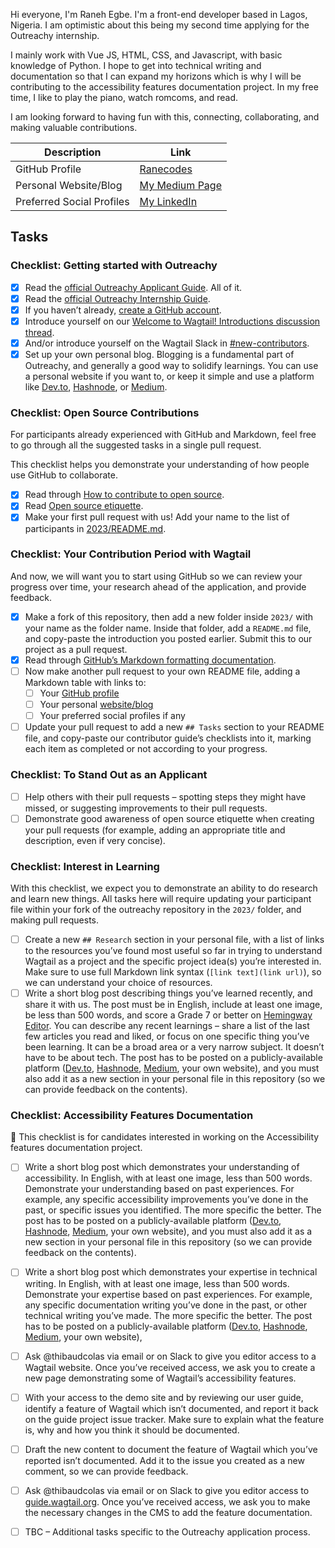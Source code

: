 Hi everyone, I'm Raneh Egbe. I'm a front-end developer based in Lagos, Nigeria. I am optimistic about this being my second time applying for the Outreachy internship.

I mainly work with Vue JS, HTML, CSS, and Javascript, with basic knowledge of Python. I hope to get into technical writing and documentation so that I can expand my horizons which is why I will be contributing to the accessibility features documentation project.
In my free time, I like to play the piano, watch romcoms, and read.

I am looking forward to having fun with this, connecting, collaborating, and making valuable contributions.

| Description                    | Link                                               |
| ------------------------------ | -------------------------------------------------- |
| GitHub Profile                 | [Ranecodes](https://github.com/Ranecodes) |
| Personal Website/Blog          | [My Medium Page](https://medium.com/@ranehobasi)  |
| Preferred Social Profiles      | [My LinkedIn](https://www.linkedin.com/in/raneh-egbe/)      |


## Tasks
### Checklist: Getting started with Outreachy

- [x] Read the [official Outreachy Applicant Guide](link_to_outreachy_applicant_guide). All of it.
- [x] Read the [official Outreachy Internship Guide](link_to_outreachy_internship_guide).
- [x] If you haven’t already, [create a GitHub account](https://github.com/).
- [x] Introduce yourself on our [Welcome to Wagtail! Introductions discussion thread](link_to_discussion_thread).
- [x] And/or introduce yourself on the Wagtail Slack in [#new-contributors](link_to_slack_channel).
- [x] Set up your own personal blog. Blogging is a fundamental part of Outreachy, and generally a good way to solidify learnings. You can use a personal website if you want to, or keep it simple and use a platform like [Dev.to](https://dev.to/), [Hashnode](https://hashnode.com/), or [Medium](https://medium.com/).

### Checklist: Open Source Contributions

For participants already experienced with GitHub and Markdown, feel free to go through all the suggested tasks in a single pull request.

This checklist helps you demonstrate your understanding of how people use GitHub to collaborate.

- [x] Read through [How to contribute to open source](link_to_contribute_to_open_source).
- [x] Read [Open source etiquette](link_to_open_source_etiquette).
- [x] Make your first pull request with us! Add your name to the list of participants in [2023/README.md](link_to_participants_readme).

### Checklist: Your Contribution Period with Wagtail

And now, we will want you to start using GitHub so we can review your progress over time, your research ahead of the application, and provide feedback.

- [x] Make a fork of this repository, then add a new folder inside `2023/` with your name as the folder name. Inside that folder, add a `README.md` file, and copy-paste the introduction you posted earlier. Submit this to our project as a pull request.
- [x] Read through [GitHub’s Markdown formatting documentation](link_to_markdown_formatting).
- [ ] Now make another pull request to your own README file, adding a Markdown table with links to:
  - [ ] Your [GitHub profile](link_to_your_github_profile)
  - [ ] Your personal [website/blog](link_to_your_personal_website)
  - [ ] Your preferred social profiles if any
- [ ] Update your pull request to add a new `## Tasks` section to your README file, and copy-paste our contributor guide’s checklists into it, marking each item as completed or not according to your progress.

### Checklist: To Stand Out as an Applicant

- [ ] Help others with their pull requests – spotting steps they might have missed, or suggesting improvements to their pull requests.
- [ ] Demonstrate good awareness of open source etiquette when creating your pull requests (for example, adding an appropriate title and description, even if very concise).

### Checklist: Interest in Learning

With this checklist, we expect you to demonstrate an ability to do research and learn new things. All tasks here will require updating your participant file within your fork of the outreachy repository in the `2023/` folder, and making pull requests.

- [ ] Create a new `## Research` section in your personal file, with a list of links to the resources you’ve found most useful so far in trying to understand Wagtail as a project and the specific project idea(s) you’re interested in. Make sure to use full Markdown link syntax (`[link text](link url)`), so we can understand your choice of resources.
- [ ] Write a short blog post describing things you’ve learned recently, and share it with us. The post must be in English, include at least one image, be less than 500 words, and score a Grade 7 or better on [Hemingway Editor](https://hemingwayapp.com/). You can describe any recent learnings – share a list of the last few articles you read and liked, or focus on one specific thing you’ve been learning. It can be a broad area or a very narrow subject. It doesn’t have to be about tech. The post has to be posted on a publicly-available platform ([Dev.to](https://dev.to/), [Hashnode](https://hashnode.com/), [Medium](https://medium.com/), your own website), and you must also add it as a new section in your personal file in this repository (so we can provide feedback on the contents).

### Checklist: Accessibility Features Documentation

🚧 This checklist is for candidates interested in working on the Accessibility features documentation project.

- [ ] Write a short blog post which demonstrates your understanding of accessibility. In English, with at least one image, less than 500 words. Demonstrate your understanding based on past experiences. For example, any specific accessibility improvements you’ve done in the past, or specific issues you identified. The more specific the better. The post has to be posted on a publicly-available platform ([Dev.to](https://dev.to/), [Hashnode](https://hashnode.com/), [Medium](https://medium.com/), your own website), and you must also add it as a new section in your personal file in this repository (so we can provide feedback on the contents).
- [ ] Write a short blog post which demonstrates your expertise in technical writing. In English, with at least one image, less than 500 words. Demonstrate your expertise based on past experiences. For example, any specific documentation writing you’ve done in the past, or other technical writing you’ve made. The more specific the better. The post has to be posted on a publicly-available platform ([Dev.to](https://dev.to/), [Hashnode](https://hashnode.com/), [Medium](https://medium.com/), your own website),
- [ ] Ask @thibaudcolas via email or on Slack to give you editor access to a Wagtail website. Once you’ve received access, we ask you to create a new page demonstrating some of Wagtail’s accessibility features.
- [ ] With your access to the demo site and by reviewing our user guide, identify a feature of Wagtail which isn’t documented, and report it back on the guide project issue tracker. Make sure to explain what the feature is, why and how you think it should be documented.
- [ ] Draft the new content to document the feature of Wagtail which you’ve reported isn’t documented. Add it to the issue you created as a new comment, so we can provide feedback.
- [ ] Ask @thibaudcolas via email or on Slack to give you editor access to [guide.wagtail.org](https://guide.wagtail.org). Once you’ve received access, we ask you to make the necessary changes in the CMS to add the feature documentation.
- [ ] TBC – Additional tasks specific to the Outreachy application process.

